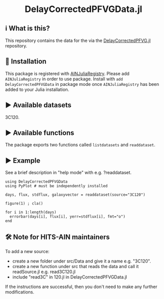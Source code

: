 <h1 align="center">DelayCorrectedPFVGData.jl</h1>



## ℹ What is this?
This repository contains the data for the via the [DelayCorrectedPFVG.jl](https://github.com/HITS-AIN/DelayCorrectedPFVG.jl) repository.

## 💾 Installation 

This package is registered with [AINJuliaRegistry](https://github.com/HITS-AIN/AINJuliaRegistry).
Please add `AINJuliaRegistry` in order to use package.
Install with `add DelayCorrectedPFVGData` in package mode once `AINJuliaRegistry` has been added to your Julia installation.

## ▶ Available datasets

3C120.

## ▶ Available functions

The package exports two functions called `listdatasets` and `readdataset`.

## ▶ Example

See a brief description in "help mode" with e.g. ?readdataset.

```
using DelayCorrectedPFVGData
using PyPlot # must be independently installed

days, flux, stdflux, galaxyvector = readdataset(source="3C120")

figure(1) ; cla()

for i in 1:length(days)
  errorbar(days[i], flux[i], yerr=stdflux[i], fmt="o")
end
```

## 🛠 Note for HITS-AIN maintainers

To add a new source:
- create a new folder under src/Data and give it a name e.g. "3C120".
- create a new function under src that reads the data and call it readSource.jl e.g. read3C120.jl
- include "read3C" in 120.jl in DelayCorrectedPFVGData.jl

If the instructions are successful, then you don't need to make any further modifications.


